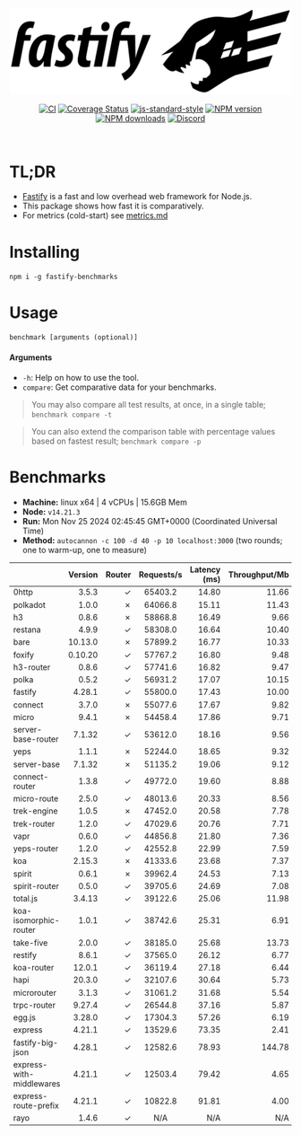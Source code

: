<div align="center">
  <img src="https://github.com/fastify/graphics/raw/HEAD/fastify-landscape-outlined.svg" width="650" height="auto"/>
</div>

<div align="center">

[![CI](https://github.com/fastify/fastify/workflows/ci/badge.svg)](https://github.com/fastify/fastify/actions/workflows/ci.yml)
[![Coverage Status](https://coveralls.io/repos/github/fastify/fastify/badge.svg?branch=master)](https://coveralls.io/github/fastify/fastify?branch=master)
[![js-standard-style](https://img.shields.io/badge/code%20style-standard-brightgreen.svg?style=flat)](http://standardjs.com/)
[![NPM version](https://img.shields.io/npm/v/fastify.svg?style=flat)](https://www.npmjs.com/package/fastify)
[![NPM downloads](https://img.shields.io/npm/dm/fastify.svg?style=flat)](https://www.npmjs.com/package/fastify) [![Discord](https://img.shields.io/discord/725613461949906985)](https://discord.gg/fastify)

</div>
<br />

# TL;DR

* [Fastify](https://github.com/fastify/fastify) is a fast and low overhead web framework for Node.js.
* This package shows how fast it is comparatively.
* For metrics (cold-start) see [metrics.md](./METRICS.md)

# Installing

```
npm i -g fastify-benchmarks
```

# Usage

```
benchmark [arguments (optional)]
```

#### Arguments

* `-h`: Help on how to use the tool.
* `compare`: Get comparative data for your benchmarks.

> You may also compare all test results, at once, in a single table; `benchmark compare -t`

> You can also extend the comparison table with percentage values based on fastest result; `benchmark compare -p`
# Benchmarks

* __Machine:__ linux x64 | 4 vCPUs | 15.6GB Mem
* __Node:__ `v14.21.3`
* __Run:__ Mon Nov 25 2024 02:45:45 GMT+0000 (Coordinated Universal Time)
* __Method:__ `autocannon -c 100 -d 40 -p 10 localhost:3000` (two rounds; one to warm-up, one to measure)

|                          | Version | Router | Requests/s | Latency (ms) | Throughput/Mb |
| :--                      | --:     | --:    | :-:        | --:          | --:           |
| 0http                    | 3.5.3   | ✓      | 65403.2    | 14.80        | 11.66         |
| polkadot                 | 1.0.0   | ✗      | 64066.8    | 15.11        | 11.43         |
| h3                       | 0.8.6   | ✗      | 58868.8    | 16.49        | 9.66          |
| restana                  | 4.9.9   | ✓      | 58308.0    | 16.64        | 10.40         |
| bare                     | 10.13.0 | ✗      | 57899.2    | 16.77        | 10.33         |
| foxify                   | 0.10.20 | ✓      | 57767.2    | 16.80        | 9.48          |
| h3-router                | 0.8.6   | ✓      | 57741.6    | 16.82        | 9.47          |
| polka                    | 0.5.2   | ✓      | 56931.2    | 17.07        | 10.15         |
| fastify                  | 4.28.1  | ✓      | 55800.0    | 17.43        | 10.00         |
| connect                  | 3.7.0   | ✗      | 55077.6    | 17.67        | 9.82          |
| micro                    | 9.4.1   | ✗      | 54458.4    | 17.86        | 9.71          |
| server-base-router       | 7.1.32  | ✓      | 53612.0    | 18.16        | 9.56          |
| yeps                     | 1.1.1   | ✗      | 52244.0    | 18.65        | 9.32          |
| server-base              | 7.1.32  | ✗      | 51135.2    | 19.06        | 9.12          |
| connect-router           | 1.3.8   | ✓      | 49772.0    | 19.60        | 8.88          |
| micro-route              | 2.5.0   | ✓      | 48013.6    | 20.33        | 8.56          |
| trek-engine              | 1.0.5   | ✗      | 47452.0    | 20.58        | 7.78          |
| trek-router              | 1.2.0   | ✓      | 47029.6    | 20.76        | 7.71          |
| vapr                     | 0.6.0   | ✓      | 44856.8    | 21.80        | 7.36          |
| yeps-router              | 1.2.0   | ✓      | 42552.8    | 22.99        | 7.59          |
| koa                      | 2.15.3  | ✗      | 41333.6    | 23.68        | 7.37          |
| spirit                   | 0.6.1   | ✗      | 39962.4    | 24.53        | 7.13          |
| spirit-router            | 0.5.0   | ✓      | 39705.6    | 24.69        | 7.08          |
| total.js                 | 3.4.13  | ✓      | 39122.6    | 25.06        | 11.98         |
| koa-isomorphic-router    | 1.0.1   | ✓      | 38742.6    | 25.31        | 6.91          |
| take-five                | 2.0.0   | ✓      | 38185.0    | 25.68        | 13.73         |
| restify                  | 8.6.1   | ✓      | 37565.0    | 26.12        | 6.77          |
| koa-router               | 12.0.1  | ✓      | 36119.4    | 27.18        | 6.44          |
| hapi                     | 20.3.0  | ✓      | 32107.6    | 30.64        | 5.73          |
| microrouter              | 3.1.3   | ✓      | 31061.2    | 31.68        | 5.54          |
| trpc-router              | 9.27.4  | ✓      | 26544.8    | 37.16        | 5.87          |
| egg.js                   | 3.28.0  | ✓      | 17304.3    | 57.26        | 6.19          |
| express                  | 4.21.1  | ✓      | 13529.6    | 73.35        | 2.41          |
| fastify-big-json         | 4.28.1  | ✓      | 12582.6    | 78.93        | 144.78        |
| express-with-middlewares | 4.21.1  | ✓      | 12503.4    | 79.42        | 4.65          |
| express-route-prefix     | 4.21.1  | ✓      | 10822.8    | 91.81        | 4.00          |
| rayo                     | 1.4.6   | ✓      | N/A        | N/A          | N/A           |
